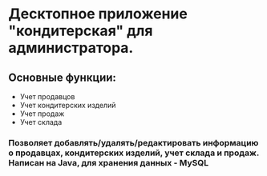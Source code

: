 # Десктопное приложение "кондитерская" для администратора.
## Основные функции:
- Учет продавцов
- Учет кондитерских изделий
- Учет продаж
- Учет склада
### Позволяет добавлять/удалять/редактировать информацию о продавцах, кондитерских изделий, учет склада и продаж. Написан на Java, для хранения данных - MySQL
